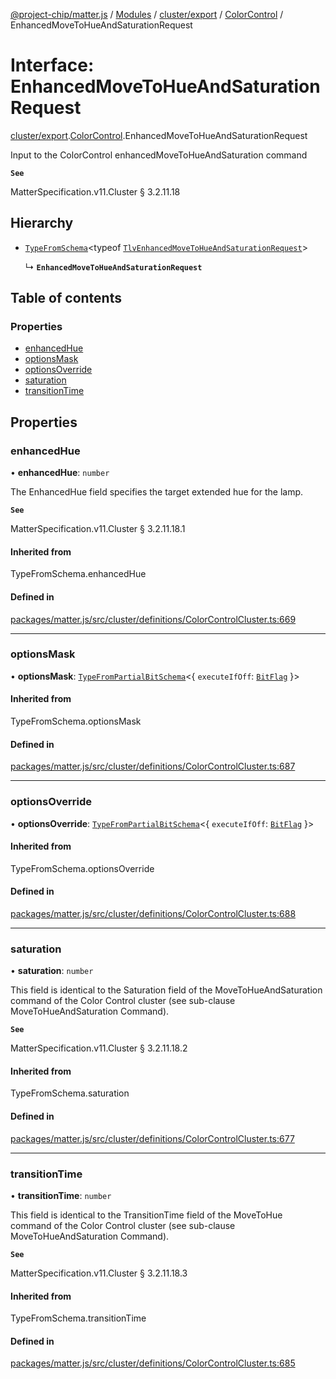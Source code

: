 [@project-chip/matter.js](../README.md) / [Modules](../modules.md) / [cluster/export](../modules/cluster_export.md) / [ColorControl](../modules/cluster_export.ColorControl.md) / EnhancedMoveToHueAndSaturationRequest

# Interface: EnhancedMoveToHueAndSaturationRequest

[cluster/export](../modules/cluster_export.md).[ColorControl](../modules/cluster_export.ColorControl.md).EnhancedMoveToHueAndSaturationRequest

Input to the ColorControl enhancedMoveToHueAndSaturation command

**`See`**

MatterSpecification.v11.Cluster § 3.2.11.18

## Hierarchy

- [`TypeFromSchema`](../modules/tlv_export.md#typefromschema)\<typeof [`TlvEnhancedMoveToHueAndSaturationRequest`](../modules/cluster_export.ColorControl.md#tlvenhancedmovetohueandsaturationrequest)\>

  ↳ **`EnhancedMoveToHueAndSaturationRequest`**

## Table of contents

### Properties

- [enhancedHue](cluster_export.ColorControl.EnhancedMoveToHueAndSaturationRequest.md#enhancedhue)
- [optionsMask](cluster_export.ColorControl.EnhancedMoveToHueAndSaturationRequest.md#optionsmask)
- [optionsOverride](cluster_export.ColorControl.EnhancedMoveToHueAndSaturationRequest.md#optionsoverride)
- [saturation](cluster_export.ColorControl.EnhancedMoveToHueAndSaturationRequest.md#saturation)
- [transitionTime](cluster_export.ColorControl.EnhancedMoveToHueAndSaturationRequest.md#transitiontime)

## Properties

### enhancedHue

• **enhancedHue**: `number`

The EnhancedHue field specifies the target extended hue for the lamp.

**`See`**

MatterSpecification.v11.Cluster § 3.2.11.18.1

#### Inherited from

TypeFromSchema.enhancedHue

#### Defined in

[packages/matter.js/src/cluster/definitions/ColorControlCluster.ts:669](https://github.com/project-chip/matter.js/blob/0c058ae17fdba4c0b89b8b13c309011d51782299/packages/matter.js/src/cluster/definitions/ColorControlCluster.ts#L669)

___

### optionsMask

• **optionsMask**: [`TypeFromPartialBitSchema`](../modules/schema_export.md#typefrompartialbitschema)\<\{ `executeIfOff`: [`BitFlag`](../modules/schema_export.md#bitflag)  }\>

#### Inherited from

TypeFromSchema.optionsMask

#### Defined in

[packages/matter.js/src/cluster/definitions/ColorControlCluster.ts:687](https://github.com/project-chip/matter.js/blob/0c058ae17fdba4c0b89b8b13c309011d51782299/packages/matter.js/src/cluster/definitions/ColorControlCluster.ts#L687)

___

### optionsOverride

• **optionsOverride**: [`TypeFromPartialBitSchema`](../modules/schema_export.md#typefrompartialbitschema)\<\{ `executeIfOff`: [`BitFlag`](../modules/schema_export.md#bitflag)  }\>

#### Inherited from

TypeFromSchema.optionsOverride

#### Defined in

[packages/matter.js/src/cluster/definitions/ColorControlCluster.ts:688](https://github.com/project-chip/matter.js/blob/0c058ae17fdba4c0b89b8b13c309011d51782299/packages/matter.js/src/cluster/definitions/ColorControlCluster.ts#L688)

___

### saturation

• **saturation**: `number`

This field is identical to the Saturation field of the MoveToHueAndSaturation command of the Color Control
cluster (see sub-clause MoveToHueAndSaturation Command).

**`See`**

MatterSpecification.v11.Cluster § 3.2.11.18.2

#### Inherited from

TypeFromSchema.saturation

#### Defined in

[packages/matter.js/src/cluster/definitions/ColorControlCluster.ts:677](https://github.com/project-chip/matter.js/blob/0c058ae17fdba4c0b89b8b13c309011d51782299/packages/matter.js/src/cluster/definitions/ColorControlCluster.ts#L677)

___

### transitionTime

• **transitionTime**: `number`

This field is identical to the TransitionTime field of the MoveToHue command of the Color Control cluster
(see sub-clause MoveToHueAndSaturation Command).

**`See`**

MatterSpecification.v11.Cluster § 3.2.11.18.3

#### Inherited from

TypeFromSchema.transitionTime

#### Defined in

[packages/matter.js/src/cluster/definitions/ColorControlCluster.ts:685](https://github.com/project-chip/matter.js/blob/0c058ae17fdba4c0b89b8b13c309011d51782299/packages/matter.js/src/cluster/definitions/ColorControlCluster.ts#L685)

